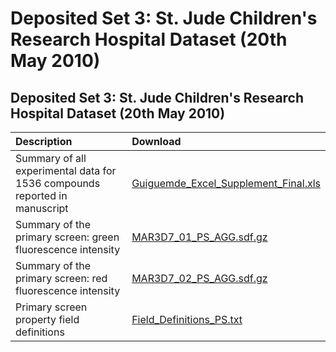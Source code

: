 # Deposited Set 3: St. Jude Children's Research Hospital Dataset \(20th May 2010\)

## Deposited Set 3: St. Jude Children's Research Hospital Dataset \(20th May 2010\)

| Description | Download |
| :--- | :--- |
| Summary of all experimental data for 1536 compounds reported in manuscript | [Guiguemde\_Excel\_Supplement\_Final.xls](https://ftp.ebi.ac.uk/pub/databases/chembl/ChEMBLNTD/set3_stjudes/Guiguemde_Excel_Supplement_Final.xls) |
| Summary of the primary screen: green fluorescence intensity | [MAR3D7\_01\_PS\_AGG.sdf.gz](https://ftp.ebi.ac.uk/pub/databases/chembl/ChEMBLNTD/set3_stjudes/MAR3D7_01_PS_AGG.sdf.gz) |
| Summary of the primary screen: red fluorescence intensity | [MAR3D7\_02\_PS\_AGG.sdf.gz](https://ftp.ebi.ac.uk/pub/databases/chembl/ChEMBLNTD/set3_stjudes/MAR3D7_02_PS_AGG.sdf.gz) |
| Primary screen property field definitions | [Field\_Definitions\_PS.txt](https://ftp.ebi.ac.uk/pub/databases/chembl/ChEMBLNTD/set3_stjudes/Field_Definitions_PS.txt) |

